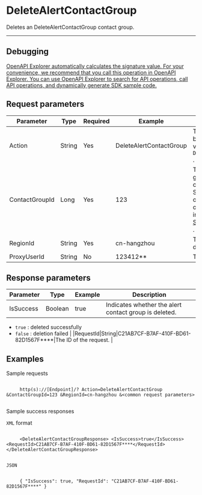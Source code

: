 # DeleteAlertContactGroup

Deletes an DeleteAlertContactGroup contact group.

**** ****

## Debugging

[OpenAPI Explorer automatically calculates the signature value. For your convenience, we recommend that you call this operation in OpenAPI Explorer. You can use OpenAPI Explorer to search for API operations, call API operations, and dynamically generate SDK sample code.](https://api.aliyun.com/#product=ARMS&api=DeleteAlertContactGroup&type=RPC&version=2019-08-08)

## Request parameters

|Parameter|Type|Required|Example|Description|
|---------|----|--------|-------|-----------|
|Action|String|Yes|DeleteAlertContactGroup|The parameter specified by the system. Valid values: `DeleteAlertContactGroup` . |
|ContactGroupId|Long|Yes|123|The ID of the contact group to be deleted. You can call the SearchAlertContactGroup operation to query the ID of a group. For more information, see [SearchAlertContactGroup](~~130671~~) . |
|RegionId|String|Yes|cn-hangzhou|The ID of the region. The default is `cn-hangzhou` . |
|ProxyUserId|String|No|123412\*\*|The internal parameter. |

## Response parameters

|Parameter|Type|Example|Description|
|---------|----|-------|-----------|
|IsSuccess|Boolean|true|Indicates whether the alert contact group is deleted.

 -   `true` : deleted successfully
-   `false` : deletion failed |
|RequestId|String|C21AB7CF-B7AF-410F-BD61-82D1567F\*\*\*\*|The ID of the request. |

## Examples

Sample requests

```

     http(s)://[Endpoint]/? Action=DeleteAlertContactGroup &ContactGroupId=123 &RegionId=cn-hangzhou &<common request parameters> 
   
```

Sample success responses

`XML` format

```

     <DeleteAlertContactGroupResponse> <IsSuccess>true</IsSuccess> <RequestId>C21AB7CF-B7AF-410F-BD61-82D1567F****</RequestId> </DeleteAlertContactGroupResponse> 
   
```

`JSON`

```

     { "IsSuccess": true, "RequestId": "C21AB7CF-B7AF-410F-BD61-82D1567F****" } 
   
```

